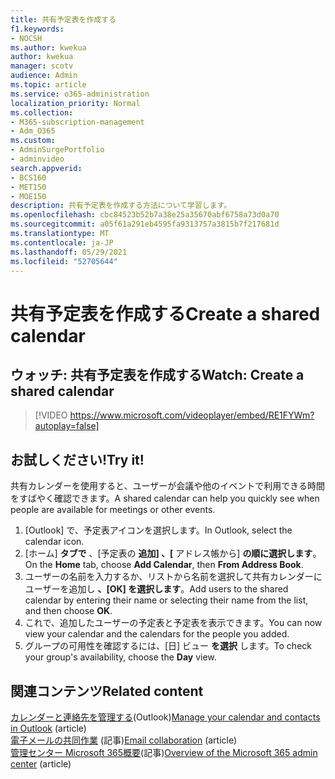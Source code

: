 ```yaml
---
title: 共有予定表を作成する
f1.keywords:
- NOCSH
ms.author: kwekua
author: kwekua
manager: scotv
audience: Admin
ms.topic: article
ms.service: o365-administration
localization_priority: Normal
ms.collection:
- M365-subscription-management
- Adm_O365
ms.custom:
- AdminSurgePortfolio
- adminvideo
search.appverid:
- BCS160
- MET150
- MOE150
description: 共有予定表を作成する方法について学習します。
ms.openlocfilehash: cbc84523b52b7a38e25a35670abf6758a73d0a70
ms.sourcegitcommit: a05f61a291eb4595fa9313757a3815b7f217681d
ms.translationtype: MT
ms.contentlocale: ja-JP
ms.lasthandoff: 05/29/2021
ms.locfileid: "52705644"
---
```

# <a name="create-a-shared-calendar"></a><span data-ttu-id="6240d-103">共有予定表を作成する</span><span class="sxs-lookup"><span data-stu-id="6240d-103">Create a shared calendar</span></span>

## <a name="watch-create-a-shared-calendar"></a><span data-ttu-id="6240d-104">ウォッチ: 共有予定表を作成する</span><span class="sxs-lookup"><span data-stu-id="6240d-104">Watch: Create a shared calendar</span></span>

> [!VIDEO https://www.microsoft.com/videoplayer/embed/RE1FYWm?autoplay=false]

## <a name="try-it"></a><span data-ttu-id="6240d-105">お試しください!</span><span class="sxs-lookup"><span data-stu-id="6240d-105">Try it!</span></span>

<span data-ttu-id="6240d-106">共有カレンダーを使用すると、ユーザーが会議や他のイベントで利用できる時間をすばやく確認できます。</span><span class="sxs-lookup"><span data-stu-id="6240d-106">A shared calendar can help you quickly see when people are available for meetings or other events.</span></span>

1. <span data-ttu-id="6240d-107">[Outlook] で、予定表アイコンを選択します。</span><span class="sxs-lookup"><span data-stu-id="6240d-107">In Outlook, select the calendar icon.</span></span>
1. <span data-ttu-id="6240d-108">[ホーム] **タブで** 、[予定表の **追加] 、[** アドレス帳から] **の順に選択します**。</span><span class="sxs-lookup"><span data-stu-id="6240d-108">On the **Home** tab, choose **Add Calendar**, then **From Address Book**.</span></span>
1. <span data-ttu-id="6240d-109">ユーザーの名前を入力するか、リストから名前を選択して共有カレンダーにユーザーを追加し **、[OK] を選択します**。</span><span class="sxs-lookup"><span data-stu-id="6240d-109">Add users to the shared calendar by entering their name or selecting their name from the list, and then choose **OK**.</span></span>
1. <span data-ttu-id="6240d-110">これで、追加したユーザーの予定表と予定表を表示できます。</span><span class="sxs-lookup"><span data-stu-id="6240d-110">You can now view your calendar and the calendars for the people you added.</span></span>
1. <span data-ttu-id="6240d-111">グループの可用性を確認するには、[日] ビュー **を選択** します。</span><span class="sxs-lookup"><span data-stu-id="6240d-111">To check your group's availability, choose the **Day** view.</span></span>

## <a name="related-content"></a><span data-ttu-id="6240d-112">関連コンテンツ</span><span class="sxs-lookup"><span data-stu-id="6240d-112">Related content</span></span>

<span data-ttu-id="6240d-113">[カレンダーと連絡先を管理する](https://support.microsoft.com/office/manage-your-calendar-and-contacts-in-outlook-631a182a-21e0-4e41-8fa2-0d83e55da02d)(Outlook)</span><span class="sxs-lookup"><span data-stu-id="6240d-113">[Manage your calendar and contacts in Outlook](https://support.microsoft.com/office/manage-your-calendar-and-contacts-in-outlook-631a182a-21e0-4e41-8fa2-0d83e55da02d) (article)</span></span>\
<span data-ttu-id="6240d-114">[電子メールの共同作業](../admin/email/email-collaboration.md) (記事)</span><span class="sxs-lookup"><span data-stu-id="6240d-114">[Email collaboration](../admin/email/email-collaboration.md) (article)</span></span>\
<span data-ttu-id="6240d-115">[管理センター Microsoft 365概要](admin-center-overview.md)(記事)</span><span class="sxs-lookup"><span data-stu-id="6240d-115">[Overview of the Microsoft 365 admin center](admin-center-overview.md) (article)</span></span>
